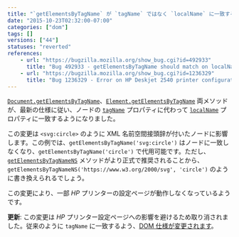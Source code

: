 ```yaml
---
title: "`getElementsByTagName` が `tagName` ではなく `localName` に一致するようになりました"
date: "2015-10-23T02:32:00-07:00"
categories: ["dom"]
tags: []
versions: ["44"]
statuses: "reverted"
references:
    - url: "https://bugzilla.mozilla.org/show_bug.cgi?id=492933"
      title: "Bug 492933 - getElementsByTagName should match on localName not tagName (for interop)"
    - url: "https://bugzilla.mozilla.org/show_bug.cgi?id=1236329"
      title: "Bug 1236329 - Error on HP Deskjet 2540 printer configuration page"
---
```

[`Document.getElementsByTagName`](https://developer.mozilla.org/ja/docs/Web/API/document/getElementsByTagName)、[`Element.getElementsByTagName`](https://developer.mozilla.org/ja/docs/Web/API/Element/getElementsByTagName) 両メソッドが、最新の仕様に従い、ノードの [`tagName`](https://developer.mozilla.org/ja/docs/Web/API/Element/tagName) プロパティに代わって [`localName`](https://developer.mozilla.org/ja/docs/Web/API/Node/localName) プロパティに一致するようになりました。

この変更は `<svg:circle>` のように XML 名前空間接頭辞が付いたノードに影響します。この例では、`getElementsByTagName('svg:circle')` はノードに一致しなくなり、`getElementsByTagName('circle')` で代用可能です。ただし、[`getElementsByTagNameNS`](https://developer.mozilla.org/ja/docs/Web/API/Document/getElementsByTagNameNS) メソッドがより正式で推奨されることから、`getElementsByTagNameNS('https://www.w3.org/2000/svg', 'circle')` のように書き換えられるでしょう。

この変更により、一部 *HP* プリンターの設定ページが動作しなくなっているようです。

**更新**: この変更は *HP* プリンター設定ページへの影響を避けるため取り消されました。従来のように `tagName` に一致するよう、[DOM 仕様が変更されます](https://github.com/whatwg/dom/issues/143)。
